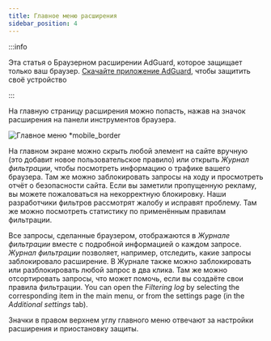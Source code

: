```yaml
---
title: Главное меню расширения
sidebar_position: 4
---
```


:::info

Эта статья о Браузерном расширении AdGuard, которое защищает только ваш браузер. [Скачайте приложение AdGuard](https://agrd.io/download-kb-adblock), чтобы защитить своё устройство

:::

На главную страницу расширения можно попасть, нажав на значок расширения на панели инструментов браузера.

![Главное меню \*mobile\_border](https://cdn.adtidy.org/content/Kb/ad_blocker/browser_extension/ad_blocker_browser_extension_main.png)

На главном экране можно скрыть любой элемент на сайте вручную (это добавит новое пользовательское правило) или открыть _Журнал фильтрации_, чтобы посмотреть информацию о трафике вашего браузера. Там же можно заблокировать запросы на ходу и просмотреть отчёт о безопасности сайта. Если вы заметили пропущенную рекламу, вы можете пожаловаться на некорректную блокировку. Наши разработчики фильтров рассмотрят жалобу и исправят проблему. Там же можно посмотреть статистику по применённым правилам фильтрации.

Все запросы, сделанные браузером, отображаются в _Журнале фильтрации_ вместе с подробной информацией о каждом запросе. _Журнал фильтрации_ позволяет, например, отследить, какие запросы заблокировало расширение. В Журнале также можно заблокировать или разблокировать любой запрос в два клика. Там же можно отсортировать запросы, что может помочь, если вы создаёте свои правила фильтрации. You can open the _Filtering log_ by selecting the corresponding item in the main menu, or from the settings page (in the _Additional settings_ tab).

Значки в правом верхнем углу главного меню отвечают за настройки расширения и приостановку защиты.
